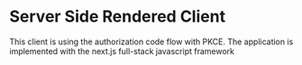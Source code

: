 # Server Side Rendered Client
This client is using the authorization code flow with PKCE. 
The application is implemented with the next.js full-stack javascript framework